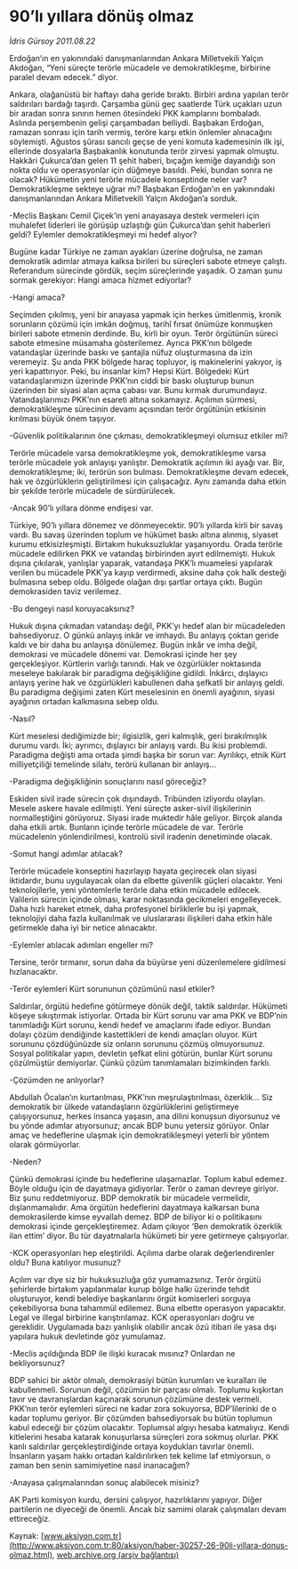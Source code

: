 # 90’lı yıllara dönüş olmaz

*İdris Gürsoy 2011.08.22*

<font class="agenda2NewsSpot">
 <span>
  Erdoğan’ın en yakınındaki danışmanlarından Ankara Milletvekili Yalçın Akdoğan, “Yeni süreçte terörle mücadele ve demokratikleşme, birbirine paralel devam edecek.” diyor.
 </span>
</font>
<font class="newsDetail">
 <p>
 </p>
 <p class="BasicParagraph">
  <span>
   Ankara, olağanüstü bir haftayı daha geride bıraktı. Birbiri ardına yapılan terör saldırıları bardağı taşırdı. Çarşamba günü geç saatlerde Türk uçakları uzun bir aradan sonra sınırın hemen ötesindeki PKK kamplarını bombaladı. Aslında perşembenin gelişi çarşambadan belliydi. Başbakan Erdoğan, ramazan sonrası için tarih vermiş, teröre karşı etkin önlemler alınacağını söylemişti. Ağustos şûrası sancılı geçse de yeni komuta kademesinin ilk işi, ellerinde dosyalarla Başbakanlık konutunda terör zirvesi yapmak olmuştu. Hakkâri Çukurca’dan gelen 11 şehit haberi, bıçağın kemiğe dayandığı son nokta oldu ve operasyonlar için düğmeye basıldı. Peki, bundan sonra ne olacak? Hükümetin yeni terörle mücadele konseptinde neler var? Demokratikleşme sekteye uğrar mı? Başbakan Erdoğan’ın en yakınındaki danışmanlarından Ankara Milletvekili Yalçın Akdoğan’a sorduk.
  </span>
 </p>
 <p class="2011soru1">
  <span>
   -Meclis Başkanı Cemil Çiçek’in yeni anayasaya destek vermeleri için muhalefet liderleri ile görüşüp uzlaştığı gün Çukurca’dan şehit haberleri geldi? Eylemler demokratikleşmeyi mi hedef alıyor?
  </span>
 </p>
 <p class="2011yenimetin">
  <span>
   <span>
   </span>
   Bugüne kadar Türkiye ne zaman ayakları üzerine doğrulsa, ne zaman demokratik adımlar atmaya kalksa birileri bu süreçleri sabote etmeye çalıştı. Referandum sürecinde gördük, seçim süreçlerinde yaşadık. O zaman şunu sormak gerekiyor: Hangi amaca hizmet ediyorlar?
  </span>
 </p>
 <p class="2011soru1">
  <span>
   -Hangi amaca?
  </span>
 </p>
 <p class="2011yenimetin">
  <span>
   Seçimden çıkılmış, yeni bir anayasa yapmak için herkes ümitlenmiş, kronik sorunların çözümü için imkân doğmuş, tarihî fırsat önümüze konmuşken birileri sabote etmenin derdinde. Bu, kirli bir oyun. Terör örgütünün süreci sabote etmesine müsamaha gösterilemez. Ayrıca PKK’nın bölgede vatandaşlar üzerinde baskı ve şantajla nüfuz oluşturmasına da izin veremeyiz. Şu anda PKK bölgede haraç topluyor, iş makinelerini yakıyor, iş yeri kapattırıyor. Peki, bu insanlar kim? Hepsi Kürt. Bölgedeki Kürt vatandaşlarımızın üzerinde PKK’nın ciddi bir baskı oluşturup bunun üzerinden bir siyasi alan açma çabası var. Bunu kırmak durumundayız. Vatandaşlarımızı PKK’nın esareti altına sokamayız. Açılımın sürmesi, demokratikleşme sürecinin devamı açısından terör örgütünün etkisinin kırılması büyük önem taşıyor.
  </span>
 </p>
 <p class="2011soru1">
  <span>
   -Güvenlik politikalarının öne çıkması, demokratikleşmeyi olumsuz etkiler mi?
  </span>
 </p>
 <p class="2011yenimetin">
  <span>
   Terörle mücadele varsa demokratikleşme yok, demokratikleşme varsa terörle mücadele yok anlayışı yanlıştır. Demokratik açılımın iki ayağı var. Bir, demokratikleşme; iki, terörün son bulması. Demokratikleşme devam edecek, hak ve özgürlüklerin geliştirilmesi için çalışacağız. Aynı zamanda daha etkin bir şekilde terörle mücadele de sürdürülecek.
  </span>
 </p>
 <p class="2011soru1">
  <span>
   -Ancak 90’lı yıllara dönme endişesi var.
  </span>
 </p>
 <p class="2011yenimetin">
  <span>
   Türkiye, 90’lı yıllara dönemez ve dönmeyecektir. 90’lı yıllarda kirli bir savaş vardı. Bu savaş üzerinden toplum ve hükümet baskı altına alınmış, siyaset kurumu etkisizleşmişti. Birtakım hukuksuzluklar yaşanıyordu. Orada terörle mücadele edilirken PKK ve vatandaş birbirinden ayırt edilmemişti. Hukuk dışına çıkılarak, yanlışlar yaparak, vatandaşa PKK’lı muamelesi yapılarak verilen bu mücadele PKK’ya kayıp verdirmedi, aksine daha çok halk desteği bulmasına sebep oldu. Bölgede olağan dışı şartlar ortaya çıktı. Bugün demokrasiden taviz verilemez.
  </span>
 </p>
 <p class="2011soru1">
  <span>
   -Bu dengeyi nasıl koruyacaksınız?
  </span>
 </p>
 <p class="2011yenimetin">
  <span>
   Hukuk dışına çıkmadan vatandaşı değil, PKK’yı hedef alan bir mücadeleden bahsediyoruz. O günkü anlayış inkâr ve imhaydı. Bu anlayış çoktan geride kaldı ve bir daha bu anlayışa dönülemez. Bugün inkâr ve imha değil, demokrasi ve mücadele dönemi var. Demokrasi içinde her şey gerçekleşiyor. Kürtlerin varlığı tanındı. Hak ve özgürlükler noktasında meseleye bakılarak bir paradigma değişikliğine gidildi. İnkârcı, dışlayıcı anlayış yerine hak ve özgürlükleri kabullenen daha şefkatli bir anlayış geldi. Bu paradigma değişimi zaten Kürt meselesinin en önemli ayağının, siyasi ayağının ortadan kalkmasına sebep oldu.
  </span>
 </p>
 <p class="2011soru1">
  <span>
   -Nasıl?
  </span>
 </p>
 <p class="2011yenimetin">
  <span>
   Kürt meselesi dediğimizde bir; ilgisizlik, geri kalmışlık, geri bırakılmışlık durumu vardı. İki; ayrımcı, dışlayıcı bir anlayış vardı. Bu ikisi problemdi. Paradigma değişti ama ortada şimdi başka bir sorun var: Ayrılıkçı, etnik Kürt milliyetçiliği temelinde silahı, terörü kullanan bir anlayış...
  </span>
 </p>
 <p class="2011soru1">
  <span>
   -Paradigma değişikliğinin sonuçlarını nasıl göreceğiz?
  </span>
 </p>
 <p class="2011yenimetin">
  <span>
   Eskiden sivil irade sürecin çok dışındaydı. Tribünden izliyordu olayları. Mesele askere havale edilmişti. Yeni süreçte asker-sivil ilişkilerinin normalleştiğini görüyoruz. Siyasi irade muktedir hâle geliyor. Birçok alanda daha etkili artık. Bunların içinde terörle mücadele de var. Terörle mücadelenin yönlendirilmesi, kontrolü sivil iradenin denetiminde olacak.
  </span>
 </p>
 <p class="2011soru1">
  <span>
   -Somut hangi adımlar atılacak?
  </span>
 </p>
 <p class="2011yenimetin">
  <span>
   Terörle mücadele konseptini hazırlayıp hayata geçirecek olan siyasi iktidardır, bunu uygulayacak olan da elbette güvenlik güçleri olacaktır. Yeni teknolojilerle, yeni yöntemlerle terörle daha etkin mücadele edilecek. Valilerin sürecin içinde olması, karar noktasında gecikmeleri engelleyecek. Daha hızlı hareket etmek,
   <span>
   </span>
   daha profesyonel birliklerle bu işi yapmak, teknolojiyi daha fazla kullanılmak ve uluslararası ilişkileri daha etkin hâle getirmekle daha iyi bir netice alınacaktır.
  </span>
 </p>
 <p class="2011soru1">
  <span>
   -Eylemler atılacak adımları engeller mi?
  </span>
 </p>
 <p class="2011yenimetin">
  <span>
   Tersine, terör tırmanır, sorun daha da büyürse yeni düzenlemelere gidilmesi hızlanacaktır.
  </span>
 </p>
 <p class="2011soru1">
  <span>
   -Terör eylemleri Kürt sorununun çözümünü nasıl etkiler?
  </span>
 </p>
 <p class="2011yenimetin">
  <span>
   Saldırılar, örgütü hedefine götürmeye dönük değil, taktik saldırılar. Hükümeti köşeye sıkıştırmak istiyorlar. Ortada bir Kürt sorunu var ama PKK ve BDP’nin tanımladığı Kürt sorunu, kendi hedef ve amaçlarını ifade ediyor. Bundan dolayı çözüm dendiğinde kastettikleri de kendi amaçları oluyor. Kürt sorununu çözdüğünüzde siz onların sorununu çözmüş olmuyorsunuz. Sosyal politikalar yapın, devletin şefkat elini götürün, bunlar Kürt sorunu çözülmüştür demiyorlar. Çünkü çözüm tanımlamaları bizimkinden farklı.
  </span>
 </p>
 <p class="2011soru1">
  <span>
   -Çözümden ne anlıyorlar?
  </span>
 </p>
 <p class="2011yenimetin">
  <span>
   Abdullah Öcalan’ın kurtarılması, PKK’nın meşrulaştırılması, özerklik… Siz demokratik bir ülkede vatandaşların özgürlüklerini geliştirmeye çalışıyorsunuz, herkes insanca yaşasın, ana dilini konuşsun diyorsunuz ve bu yönde adımlar atıyorsunuz; ancak BDP bunu yetersiz görüyor. Onlar amaç ve hedeflerine ulaşmak için demokratikleşmeyi yeterli bir yöntem olarak görmüyorlar.
  </span>
 </p>
 <p class="2011soru1">
  <span>
   -Neden?
  </span>
 </p>
 <p class="2011yenimetin">
  <span>
   Çünkü demokrasi içinde bu hedeflerine ulaşamazlar. Toplum kabul edemez. Böyle olduğu için de dayatmaya gidiyorlar. Terör o zaman devreye giriyor. Biz şunu reddetmiyoruz. BDP demokratik bir mücadele vermelidir, dışlanmamalıdır. Ama örgütün hedeflerini dayatmaya kalkarsan buna demokrasilerde kimse eyvallah demez. BDP de biliyor ki o politikasını demokrasi içinde gerçekleştiremez. Adam çıkıyor ‘Ben demokratik özerklik ilan ettim’ diyor. Bu tür dayatmalarla hükümeti bir yere getirmeye çalışıyorlar.
  </span>
 </p>
 <p class="2011soru1">
  <span>
   -KCK operasyonları hep eleştirildi. Açılıma darbe olarak değerlendirenler oldu? Buna katılıyor musunuz?
  </span>
 </p>
 <p class="2011yenimetin">
  <span>
   Açılım var diye siz bir hukuksuzluğa göz yumamazsınız. Terör örgütü şehirlerde birtakım yapılanmalar kurup bölge halkı üzerinde tehdit oluşturuyor, kendi belediye başkanlarını örgüt komiserleri sorguya çekebiliyorsa buna tahammül edilemez. Buna elbette operasyon yapacaktır. Legal ve illegal birbirine karıştırılamaz. KCK operasyonları doğru ve gereklidir. Uygulamada bazı yanlışlık olabilir ancak özü itibari ile yasa dışı yapılara hukuk devletinde göz yumulamaz.
  </span>
 </p>
 <p class="2011soru1">
  <span>
   -Meclis açıldığında BDP ile ilişki kuracak mısınız? Onlardan ne bekliyorsunuz?
  </span>
 </p>
 <p class="2011yenimetin">
  <span>
   BDP sahici bir aktör olmalı, demokrasiyi bütün kurumları ve kuralları ile kabullenmeli. Sorunun değil, çözümün bir parçası olmalı. Toplumu kışkırtan tavır ve davranışlardan kaçınarak sorunun çözümüne destek vermeli. PKK’nın terör eylemleri süreci ne kadar zora sokuyorsa, BDP’lilerinki de o kadar toplumu geriyor. Bir çözümden bahsediyorsak bu bütün toplumun kabul edeceği bir çözüm olacaktır. Toplumsal algıyı hesaba katmalıyız. Kendi kitlelerini hesaba katarak konuşurlarsa süreçleri zora sokmuş olurlar. PKK kanlı saldırılar gerçekleştirdiğinde ortaya koydukları tavırlar önemli. İnsanların yaşam hakkı ortadan kaldırılırken tek kelime laf etmiyorsun, o zaman ben senin samimiyetine nasıl inanacağım?
  </span>
 </p>
 <p class="2011soru1">
  <span>
   -Anayasa çalışmalarından sonuç alabilecek misiniz?
  </span>
 </p>
 <p class="2011yenimetin">
  <span>
   AK Parti komisyon kurdu, dersini çalışıyor, hazırlıklarını yapıyor. Diğer partilerin ne diyeceği de önemli. Ancak biz samimi olarak çalışmaları devam ettireceğiz.
  </span>
 </p>
 <p class="BasicParagraph">
  <span lang="EN-GB">
  </span>
 </p>
 <p>
 </p>
</font>

Kaynak: [www.aksiyon.com.tr](http://www.aksiyon.com.tr:80/aksiyon/haber-30257-26-90li-yillara-donus-olmaz.html), [web.archive.org (arşiv bağlantısı)](http://web.archive.org/web/20120102102149/http://www.aksiyon.com.tr:80/aksiyon/haber-30257-26-90li-yillara-donus-olmaz.html)
